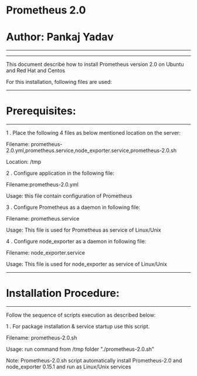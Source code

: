 #   Prometheus 2.0
#   Author: Pankaj Yadav
________________________________________
________________________________________
This document describe how to install Prometheus version 2.0 on Ubuntu and Red Hat and Centos

For this installation, following files are used:
________________________________________
#   Prerequisites: 
________________________________________
1 . Place the following 4 files  as below mentioned location on the server:

Filename: prometheus-2.0.yml,prometheus.service,node_exporter.service,prometheus-2.0.sh

Location: /tmp

2 . Configure application in the following file:

Filename:prometheus-2.0.yml

Usage:  this file contain configuration of Prometheus 

3 . Configure Prometheus as a daemon in following file:

Filename: prometheus.service

Usage: This file is used for Prometheus as service of Linux/Unix

4 . Configure node_exporter as a daemon in following file:

Filename: node_exporter.service

Usage: This file is used for node_exporter as service of Linux/Unix
________________________________________
#  Installation Procedure:
________________________________________
Follow the sequence of scripts execution as described below:

1 . For package installation & service startup use this script.

Filename: prometheus-2.0.sh

Usage: run command from /tmp folder "./prometheus-2.0.sh"

Note: Prometheus-2.0.sh script automatically install Prometheus-2.0 and node_exporter 0.15.1 and run as  Linux/Unix services 

